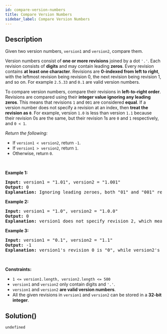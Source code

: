 ```yaml
---
id: compare-version-numbers
title: Compare Version Numbers
sidebar_label: Compare Version Numbers
---
```

## Description
<div class="description">
<p>Given two version numbers,&nbsp;<code>version1</code> and <code>version2</code>, compare them.</p>

<ul>
</ul>

<p>Version numbers consist of <strong>one or more revisions</strong> joined by a dot&nbsp;<code>&#39;.&#39;</code>. Each revision&nbsp;consists of <strong>digits</strong>&nbsp;and may contain leading <strong>zeros</strong>. Every revision contains <strong>at least one character</strong>. Revisions are <strong>0-indexed from left to right</strong>, with the leftmost revision being revision 0, the next revision being revision 1, and so on. For example&nbsp;<code>2.5.33</code>&nbsp;and&nbsp;<code>0.1</code>&nbsp;are valid version numbers.</p>

<p>To compare version numbers, compare their revisions in <strong>left-to-right order</strong>. Revisions are compared using their&nbsp;<strong>integer value ignoring any leading zeros</strong>. This means that revisions&nbsp;<code>1</code>&nbsp;and&nbsp;<code>001</code>&nbsp;are considered&nbsp;<strong>equal</strong>. If a version number does not specify a revision at an index, then&nbsp;<strong>treat the revision as&nbsp;<code>0</code></strong>. For example, version&nbsp;<code>1.0</code> is less than version&nbsp;<code>1.1</code>&nbsp;because their revision 0s are the same, but their revision 1s are&nbsp;<code>0</code>&nbsp;and&nbsp;<code>1</code>&nbsp;respectively, and&nbsp;<code>0 &lt; 1</code>.</p>

<p><em>Return the following:</em></p>

<ul>
	<li>If <code>version1 &lt; version2</code>, return <code>-1</code>.</li>
	<li>If <code>version1 &gt; version2</code>, return <code>1</code>.</li>
	<li>Otherwise, return <code>0</code>.</li>
</ul>

<p>&nbsp;</p>
<p><strong class="example">Example 1:</strong></p>

<pre>
<strong>Input:</strong> version1 = &quot;1.01&quot;, version2 = &quot;1.001&quot;
<strong>Output:</strong> 0
<strong>Explanation:</strong> Ignoring leading zeroes, both &quot;01&quot; and &quot;001&quot; represent the same integer &quot;1&quot;.
</pre>

<p><strong class="example">Example 2:</strong></p>

<pre>
<strong>Input:</strong> version1 = &quot;1.0&quot;, version2 = &quot;1.0.0&quot;
<strong>Output:</strong> 0
<strong>Explanation:</strong> version1 does not specify revision 2, which means it is treated as &quot;0&quot;.
</pre>

<p><strong class="example">Example 3:</strong></p>

<pre>
<strong>Input:</strong> version1 = &quot;0.1&quot;, version2 = &quot;1.1&quot;
<strong>Output:</strong> -1
<strong>Explanation:</strong> version1&#39;s revision 0 is &quot;0&quot;, while version2&#39;s revision 0 is &quot;1&quot;. 0 &lt; 1, so version1 &lt; version2.
</pre>

<p>&nbsp;</p>
<p><strong>Constraints:</strong></p>

<ul>
	<li><code>1 &lt;= version1.length, version2.length &lt;= 500</code></li>
	<li><code>version1</code> and <code>version2</code>&nbsp;only contain digits and <code>&#39;.&#39;</code>.</li>
	<li><code>version1</code> and <code>version2</code>&nbsp;<strong>are valid version numbers</strong>.</li>
	<li>All the given revisions in&nbsp;<code>version1</code> and <code>version2</code>&nbsp;can be stored in&nbsp;a&nbsp;<strong>32-bit integer</strong>.</li>
</ul>

</div>

## Solution()
```
undefined
```